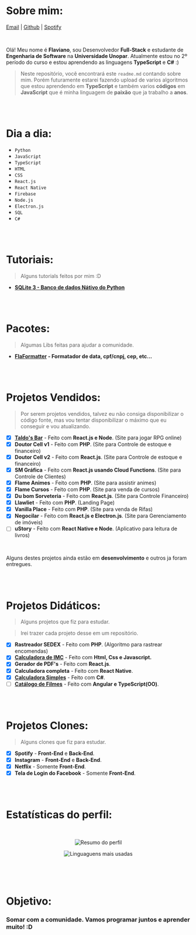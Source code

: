 

  # Sobre mim: 
  
  [Email](mailto:flavianodev@gmail.com) | [Github](https://github.com/flaviano-rodrigues) | [Spotify](https://open.spotify.com/artist/6OO4dJHGlJ45k3vLAwwwfx?si=IIs0lNL8QFWGln7fGAP-Qg)
  

<br>


Olá! Meu nome é **Flaviano**, sou Desenvolvedor **Full-Stack** e estudante de **Engenharia de Software** na **Universidade Unopar**. Atualmente estou no 2º período do curso e estou aprendendo as linguagens **TypeScript** e **C#** :)
<br>
>Neste repositório, você encontrará este `readme.md` contando sobre mim. Porém futuramente estarei fazendo upload de varios algoritmos que estou aprendendo em **TypeScript** e também varios **códigos** em **JavaScript** que é minha linguagem de **paixão** que ja trabalho a **anos**.

<br>
<br>

# Dia a dia:

- `Python`
- `JavaScript`
- `TypeScript`
- `HTML`
- `CSS`
- `React.js`
- `React Native`
- `Firebase`
- `Node.js`
- `Electron.js`
- `SQL`
- `C#`



<br>
<br>


# Tutoriais:

> Alguns tutorials feitos por mim :D

- **[SQLite 3 - Banco de dados Nátivo do Python](https://github.com/Flaviano-Rodrigues/Tutorial-SQLite)**

<br>
<br>

# Pacotes:

> Algumas Libs feitas para ajudar a comunidade.

- **[FlaFormatter](https://www.npmjs.com/package/flaformatter) - Formatador de data, cpf/cnpj, cep, etc...**

<br>
<br>

# Projetos Vendidos:

> Por serem projetos vendidos, talvez eu não consiga disponibilizar o código fonte, mas vou tentar disponibilizar o máximo que eu conseguir e vou atualizando.

- [x] **[Taldo's Bar](https://taldo-bars.web.app/)** - Feito com **React.js e Node**. (Site para jogar RPG online)
- [x] **Doutor Cell v1** - Feito com **PHP**. (Site para Controle de estoque e financeiro)
- [x] **Doutor Cell v2** - Feito com **React.js**. (Site para Controle de estoque e financeiro)
- [x] **SM Gráfica** - Feito com **React.js usando Cloud Functions**. (Site para Controle de Clientes)
- [x] **Flame Animes** - Feito com **PHP**. (Site para assistir animes)
- [x] **Flame Cursos** - Feito com **PHP**. (Site para venda de cursos)
- [x] **Du bom Sorveteria** - Feito com **React.js**. (Site para Controle Financeiro)
- [x] **Llawliet** - Feito com **PHP**. (Landing Page)
- [x] **Vanilla Place** - Feito com **PHP**. (Site para venda de Rifas)
- [x] **Negocilar** - Feito com **React.js e Electron.js**. (Site para Gerenciamento de imóveis)
- [ ] **uStory** - Feito com **React Native e Node**. (Aplicativo para leitura de livros)

<br>

Alguns destes projetos ainda estão em **desenvolvimento** e outros ja foram entregues.

<br>
<br>

# Projetos Didáticos:

> Alguns projetos que fiz para estudar.

> Irei trazer cada projeto desse em um repositório.

- [x] **Rastreador SEDEX** - Feito com **PHP**. (Algoritmo para rastrear encomendas)
- [x] [**Calculadora de IMC**](https://github.com/Flaviano-Rodrigues/Trabalho-Git-e-GitHub) - Feito com **Html, Css e Javascript.**
- [x] **Gerador de PDF's** - Feito com **React.js**.
- [x] **Calculadora completa** - Feito com **React Native**.
- [x] **[Calculadora Simples](https://github.com/Flaviano-Rodrigues/Calculadora_CSharp)** - Feito com **C#**.
- [ ] **[Catálogo de Filmes](https://github.com/Flaviano-Rodrigues/catalogo-filme)** - Feito com **Angular e TypeScript(OO)**.

<br>
<br>

# Projetos Clones:

> Alguns clones que fiz para estudar.

- [x] **Spotify** - **Front-End** e **Back-End**.
- [x] **Instagram** - **Front-End** e **Back-End**.
- [x] **Netflix** - Somente **Front-End**.
- [x] **Tela de Login do Facebook** - Somente **Front-End**.

<br>
<br>

# Estatísticas do perfil:



<div align="center" > 
 
 <br> 
  
<!-- Removi das estatísticas apenas os diretórios de estudo -->
 
![Resumo do perfil](https://github-readme-stats.vercel.app/api?username=flaviano-rodrigues&show_icons=true&hide_border=true&border_radius=0&icon_color=fff&theme=dark&include_all_commits=true&count_private=true&custom_title=Geral:&hide_rank=true&card_width=300)


![Linguaguens mais usadas](https://github-readme-stats.vercel.app/api/top-langs/?username=flaviano-rodrigues&hide_border=true&border_radius=0&theme=dark&layout=default&custom_title=Linguagens:&exclude_repo=Trabalho-Git-e-GitHub,hotel-transilvania,Desafio-T.EX)
  

</div>

  

<br>
<br>
<br>

# Objetivo:

### Somar com a comunidade. Vamos **programar** juntos e **aprender** muito! :D
